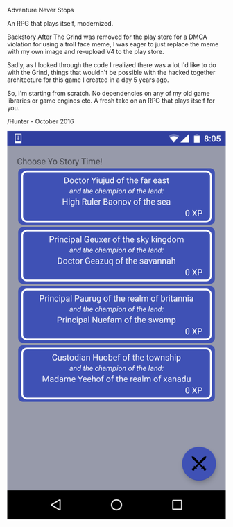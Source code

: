 Adventure Never Stops

An RPG that plays itself, modernized.  

Backstory
After The Grind was removed for the play store for a DMCA violation for using a troll face meme, I was eager to just replace the meme with my own image and re-upload V4 to the play store.

Sadly, as I looked through the code I realized there was a lot I'd like to do with the Grind, things that wouldn't be possible with the hacked together architecture for this game I created in a day 5 years ago. 

So, I'm starting from scratch.  No dependencies on any of my old game libraries or game engines etc.  A fresh take on an RPG that plays itself for you.

/Hunter - October 2016

![save games](https://github.com/huntergdavis/AdventureNeverStops/blob/master/screenshots/device-2016-10-30-200608.png)



